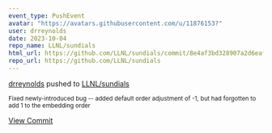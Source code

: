 ```yaml
---
event_type: PushEvent
avatar: "https://avatars.githubusercontent.com/u/11876153?"
user: drreynolds
date: 2023-10-04
repo_name: LLNL/sundials
html_url: https://github.com/LLNL/sundials/commit/8e4af3bd328907a2d6eafdab8254c7b05aff5347
repo_url: https://github.com/LLNL/sundials
---
```


<a href='https://github.com/drreynolds' target='_blank'>drreynolds</a> pushed to <a href='https://github.com/LLNL/sundials' target='_blank'>LLNL/sundials</a>

<small>Fixed newly-introduced bug -- added default order adjustment of -1, but had forgotten to add 1 to the embedding order</small>

<a href='https://github.com/LLNL/sundials/commit/8e4af3bd328907a2d6eafdab8254c7b05aff5347' target='_blank'>View Commit</a>